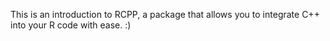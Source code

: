 This is an introduction to RCPP, a package that allows you to integrate C++ into your R code with ease. :)
